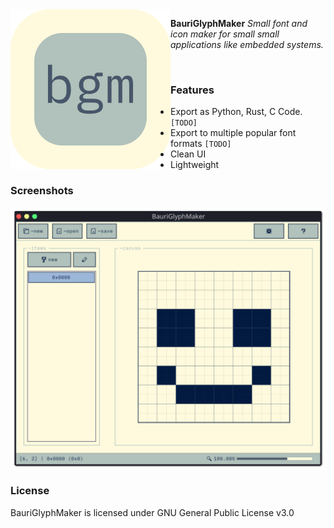 <img align="left" src="assets/bgm_logo_256x256.png" width=256>

**BauriGlyphMaker**
*Small font and icon maker for small small applications like embedded systems.*


<br>

### Features
* Export as Python, Rust, C Code. `[TODO]`
* Export to multiple popular font formats `[TODO]`
* Clean UI
* Lightweight

### Screenshots
<img align="center" src="assets/screenshot_1.png">


### License
BauriGlyphMaker is licensed under GNU General Public License v3.0

